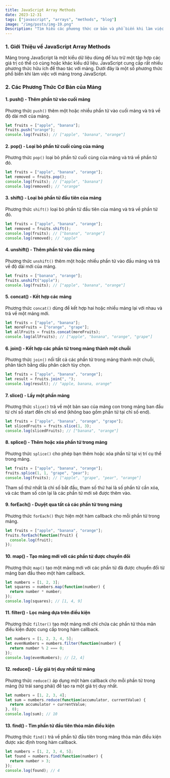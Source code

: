 ```yaml
---
title: JavaScript Array Methods  
date: 2023-12-31  
tags: ["javascript", "arrays", "methods", "blog"]  
image: "/img/posts/img-19.png"  
Description: "Tìm hiểu các phương thức cơ bản và phổ biến khi làm việc với mảng trong JavaScript. Các phương thức này giúp bạn thao tác và quản lý mảng dễ dàng hơn."  
---
```


### 1. Giới Thiệu về JavaScript Array Methods

Mảng trong JavaScript là một kiểu dữ liệu dùng để lưu trữ một tập hợp các giá trị có thể có cùng hoặc khác kiểu dữ liệu. JavaScript cung cấp rất nhiều phương thức hữu ích để thao tác với mảng. Dưới đây là một số phương thức phổ biến khi làm việc với mảng trong JavaScript.

### 2. Các Phương Thức Cơ Bản của Mảng

#### **1. push()** - Thêm phần tử vào cuối mảng

Phương thức `push()` thêm một hoặc nhiều phần tử vào cuối mảng và trả về độ dài mới của mảng.

```javascript
let fruits = ["apple", "banana"];
fruits.push("orange");
console.log(fruits); // ["apple", "banana", "orange"]
```

#### **2. pop()** - Loại bỏ phần tử cuối cùng của mảng

Phương thức `pop()` loại bỏ phần tử cuối cùng của mảng và trả về phần tử đó.

```javascript
let fruits = ["apple", "banana", "orange"];
let removed = fruits.pop();
console.log(fruits); // ["apple", "banana"]
console.log(removed); // "orange"
```

#### **3. shift()** - Loại bỏ phần tử đầu tiên của mảng

Phương thức `shift()` loại bỏ phần tử đầu tiên của mảng và trả về phần tử đó.

```javascript
let fruits = ["apple", "banana", "orange"];
let removed = fruits.shift();
console.log(fruits); // ["banana", "orange"]
console.log(removed); // "apple"
```

#### **4. unshift()** - Thêm phần tử vào đầu mảng

Phương thức `unshift()` thêm một hoặc nhiều phần tử vào đầu mảng và trả về độ dài mới của mảng.

```javascript
let fruits = ["banana", "orange"];
fruits.unshift("apple");
console.log(fruits); // ["apple", "banana", "orange"]
```

#### **5. concat()** - Kết hợp các mảng

Phương thức `concat()` dùng để kết hợp hai hoặc nhiều mảng lại với nhau và trả về một mảng mới.

```javascript
let fruits = ["apple", "banana"];
let moreFruits = ["orange", "grape"];
let allFruits = fruits.concat(moreFruits);
console.log(allFruits); // ["apple", "banana", "orange", "grape"]
```

#### **6. join()** - Kết hợp các phần tử trong mảng thành một chuỗi

Phương thức `join()` nối tất cả các phần tử trong mảng thành một chuỗi, phân tách bằng dấu phân cách tùy chọn.

```javascript
let fruits = ["apple", "banana", "orange"];
let result = fruits.join(", ");
console.log(result); // "apple, banana, orange"
```

#### **7. slice()** - Lấy một phần mảng

Phương thức `slice()` trả về một bản sao của mảng con trong mảng ban đầu từ chỉ số start đến chỉ số end (không bao gồm phần tử tại chỉ số end).

```javascript
let fruits = ["apple", "banana", "orange", "grape"];
let slicedFruits = fruits.slice(1, 3);
console.log(slicedFruits); // ["banana", "orange"]
```

#### **8. splice()** - Thêm hoặc xóa phần tử trong mảng

Phương thức `splice()` cho phép bạn thêm hoặc xóa phần tử tại vị trí cụ thể trong mảng.

```javascript
let fruits = ["apple", "banana", "orange"];
fruits.splice(1, 1, "grape", "pear");
console.log(fruits); // ["apple", "grape", "pear", "orange"]
```
Tham số thứ nhất là chỉ số bắt đầu, tham số thứ hai là số phần tử cần xóa, và các tham số còn lại là các phần tử mới sẽ được thêm vào.

#### **9. forEach()** - Duyệt qua tất cả các phần tử trong mảng

Phương thức `forEach()` thực hiện một hàm callback cho mỗi phần tử trong mảng.

```javascript
let fruits = ["apple", "banana", "orange"];
fruits.forEach(function(fruit) {
  console.log(fruit);
});
```

#### **10. map()** - Tạo mảng mới với các phần tử được chuyển đổi

Phương thức `map()` tạo một mảng mới với các phần tử đã được chuyển đổi từ mảng ban đầu theo một hàm callback.

```javascript
let numbers = [1, 2, 3];
let squares = numbers.map(function(number) {
  return number * number;
});
console.log(squares); // [1, 4, 9]
```

#### **11. filter()** - Lọc mảng dựa trên điều kiện

Phương thức `filter()` tạo một mảng mới chỉ chứa các phần tử thỏa mãn điều kiện được cung cấp trong hàm callback.

```javascript
let numbers = [1, 2, 3, 4, 5];
let evenNumbers = numbers.filter(function(number) {
  return number % 2 === 0;
});
console.log(evenNumbers); // [2, 4]
```

#### **12. reduce()** - Lấy giá trị duy nhất từ mảng

Phương thức `reduce()` áp dụng một hàm callback cho mỗi phần tử trong mảng (từ trái sang phải) để tạo ra một giá trị duy nhất.

```javascript
let numbers = [1, 2, 3, 4];
let sum = numbers.reduce(function(accumulator, currentValue) {
  return accumulator + currentValue;
}, 0);
console.log(sum); // 10
```

#### **13. find()** - Tìm phần tử đầu tiên thỏa mãn điều kiện

Phương thức `find()` trả về phần tử đầu tiên trong mảng thỏa mãn điều kiện được xác định trong hàm callback.

```javascript
let numbers = [1, 2, 3, 4, 5];
let found = numbers.find(function(number) {
  return number > 3;
});
console.log(found); // 4
```
```